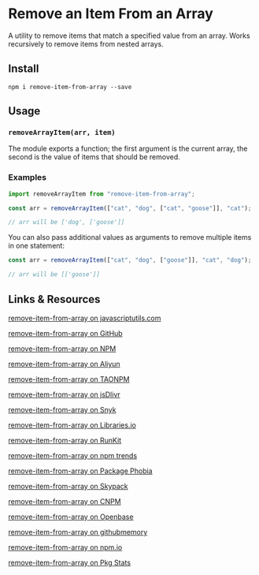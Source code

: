 # Remove an Item From an Array

A utility to remove items that match a specified value from an array. Works recursively to remove items from nested arrays.

## Install

```shell
npm i remove-item-from-array --save
```

## Usage

### `removeArrayItem(arr, item)`

The module exports a function; the first argument is the current array, the second is the value of items that should be removed.

### Examples

```javascript
import removeArrayItem from "remove-item-from-array";

const arr = removeArrayItem(["cat", "dog", ["cat", "goose"]], "cat");

// arr will be ['dog', ['goose']]
```

You can also pass additional values as arguments to remove multiple items in one statement:

```javascript
const arr = removeArrayItem(["cat", "dog", ["goose"]], "cat", "dog");

// arr will be [['goose']]
```

## Links & Resources

[remove-item-from-array on javascriptutils.com](https://www.javascriptutils.com)

[remove-item-from-array on GitHub](https://github.com/javascriptutils/remove-item-from-array)

[remove-item-from-array on NPM](https://www.npmjs.com/package/remove-item-from-array)

[remove-item-from-array on Aliyun](https://developer.aliyun.com/mirror/npm/package/remove-item-from-array)

[remove-item-from-array on TAONPM](https://npmmirror.com/package/remove-item-from-array)

[remove-item-from-array on jsDlivr](https://www.jsdelivr.com/package/npm/remove-item-from-array)

[remove-item-from-array on Snyk](https://snyk.io/advisor/npm-package/remove-item-from-array)

[remove-item-from-array on Libraries.io](https://libraries.io/npm/remove-item-from-array)

[remove-item-from-array on RunKit](https://npm.runkit.com/remove-item-from-array)

[remove-item-from-array on npm trends](https://www.npmtrends.com/remove-item-from-array)

[remove-item-from-array on Package Phobia](https://packagephobia.com/result?p=remove-item-from-array)

[remove-item-from-array on Skypack](https://www.skypack.dev/view/remove-item-from-array)

[remove-item-from-array on CNPM](https://cnpmjs.org/package/remove-item-from-array)

[remove-item-from-array on Openbase](https://openbase.com/js/remove-item-from-array)

[remove-item-from-array on githubmemory](https://githubmemory.com/repo/javascriptutils/remove-item-from-array)

[remove-item-from-array on npm.io](https://npm.io/package/remove-item-from-array)

[remove-item-from-array on Pkg Stats](https://www.pkgstats.com/pkg:remove-item-from-array)
